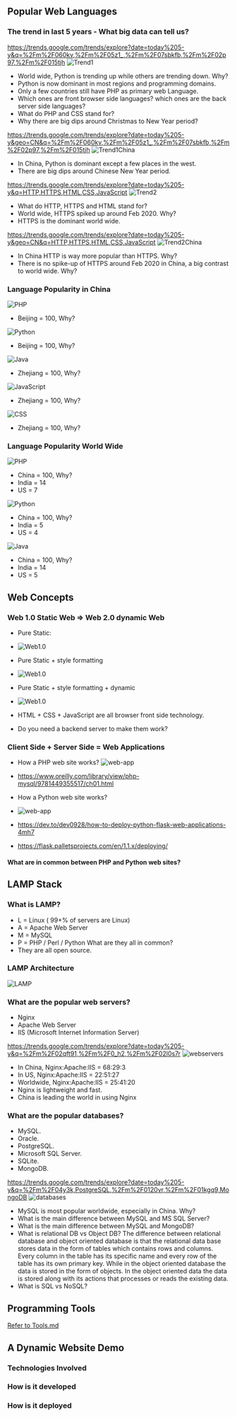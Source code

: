 ## Popular Web Languages
### The trend in last 5 years - What big data can tell us?

https://trends.google.com/trends/explore?date=today%205-y&q=%2Fm%2F060kv,%2Fm%2F05z1_,%2Fm%2F07sbkfb,%2Fm%2F02p97,%2Fm%2F015tjh
![Trend1](resources/World-PHP-Python-Java.png)

* World wide, Python is trending up while others are trending down. Why?
* Python is now dominant in most regions and programming domains.
* Only a few countries still have PHP as primary web Language.
* Which ones are front browser side languages? which ones are the back server side languages?
* What do PHP and CSS stand for?
* Why there are big dips around Christmas to New Year period?

https://trends.google.com/trends/explore?date=today%205-y&geo=CN&q=%2Fm%2F060kv,%2Fm%2F05z1_,%2Fm%2F07sbkfb,%2Fm%2F02p97,%2Fm%2F015tjh
![Trend1China](resources/China-PHP-Python-Java.png)

* In China, Python is dominant except a few places in the west.
* There are big dips around Chinese New Year period.

https://trends.google.com/trends/explore?date=today%205-y&q=HTTP,HTTPS,HTML,CSS,JavaScript
![Trend2](resources/World-http-https-html.png)

* What do HTTP, HTTPS and HTML stand for?
* World wide, HTTPS spiked up around Feb 2020. Why?
* HTTPS is the dominant world wide.
  
https://trends.google.com/trends/explore?date=today%205-y&geo=CN&q=HTTP,HTTPS,HTML,CSS,JavaScript
![Trend2China](resources/China-http-https-html.png)

* In China HTTP is way more popular than HTTPS. Why?
* There is no spike-up of HTTPS around Feb 2020 in China, a big contrast to world wide. Why?

### Language Popularity in China

![PHP](resources/China-PHP.jpg)
* Beijing = 100, Why?
  
![Python](resources/China-Python.png)
* Beijing = 100, Why?

![Java](resources/China-Java.png)
* Zhejiang = 100, Why?

![JavaScript](resources/China-JS.png)
* Zhejiang = 100, Why?

![CSS](resources/China-CSS.png)
* Zhejiang = 100, Why?
  
### Language Popularity World Wide

![PHP](resources/World-PHP.png)
* China = 100, Why?
* India = 14
* US = 7
  
![Python](resources/World-Python.png)
* China = 100, Why?
* India = 5
* US = 4

![Java](resources/China-Java.png)
* China = 100, Why?
* India = 14
* US = 5

## Web Concepts

### Web 1.0 Static Web => Web 2.0 dynamic Web 

* Pure Static:
* ![Web1.0](resources/web1.jpg)

* Pure Static + style formatting
* ![Web1.0](resources/web1-css.jpg)

* Pure Static + style formatting + dynamic
* ![Web1.0](resources/web1-css-js.jpg)

* HTML + CSS + JavaScript are all browser front side technology.
* Do you need a backend server to make them work?

### Client Side + Server Side = Web Applications

* How a PHP web site works?
![web-app](resources/web=client+server.png)
* https://www.oreilly.com/library/view/php-mysql/9781449355517/ch01.html

* How a Python web site works?
* ![web-app](resources/web-python.png)
* https://dev.to/dev0928/how-to-deploy-python-flask-web-applications-4mh7
* https://flask.palletsprojects.com/en/1.1.x/deploying/

#### What are in common between PHP and Python web sites?


## LAMP Stack

### What is LAMP?
* L = Linux ( 99+% of servers are Linux)
* A = Apache Web Server 
* M = MySQL 
* P = PHP / Perl / Python
What are they all in common?
* They are all open source.

### LAMP Architecture
![LAMP](resources/LAMP.png)
### What are the popular web servers?
* Nginx
* Apache Web Server
* IIS (Microsoft Internet Information Server)
  
https://trends.google.com/trends/explore?date=today%205-y&q=%2Fm%2F02qft91,%2Fm%2F0_h2,%2Fm%2F02l0s7r
![webservers](resources/webservers.png)
* In China, Nginx:Apache:IIS = 68:29:3
* In US, Nginx:Apache:IIS = 22:51:27
* Worldwide, Nginx:Apache:IIS = 25:41:20
* Nginx is lightweight and fast.
* China is leading the world in using Nginx
### What are the popular databases?
* MySQL.
* Oracle.
* PostgreSQL.
* Microsoft SQL Server.
* SQLite.
* MongoDB.

https://trends.google.com/trends/explore?date=today%205-y&q=%2Fm%2F04y3k,PostgreSQL,%2Fm%2F0120vr,%2Fm%2F01kgq9,MongoDB
![databases](resources/databases.png)
* MySQL is most popular worldwide, especially in China. Why?
* What is the main difference between MySQL and MS SQL Server?
* What is the main difference between MySQL and MongoDB? 
* What is relational DB vs Object DB?
  The difference between relational database and object oriented database is that the relational data base stores data in the form of tables which contains rows and columns. Every column in the table has its specific name and every row of the table has its own primary key. While in the object oriented database the data is stored in the form of objects. In the object oriented data the data is stored along with its actions that processes or reads the existing data.
* What is SQL vs NoSQL?
  
## Programming Tools
[Refer to Tools.md](Tools.md)

## A Dynamic Website Demo

### Technologies Involved

### How is it developed

### How is it deployed


